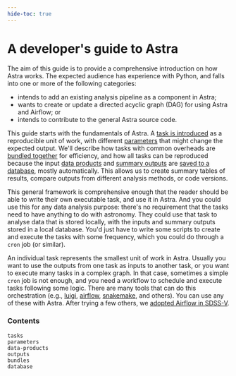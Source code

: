 ```yaml
---
hide-toc: true
---
```


# A developer's guide to Astra 

The aim of this guide is to provide a comprehensive introduction on how Astra works.
The expected audience has experience with Python, and falls into one or more of the following categories:
- intends to add an existing analysis pipeline as a component in Astra;
- wants to create or update a directed acyclic graph (DAG) for using Astra and Airflow; or
- intends to contribute to the general Astra source code.

This guide starts with the fundamentals of Astra.
A [task is introduced](tasks) as a reproducible unit of work, with different [parameters](parameters) that might change the expected output. We'll describe how tasks with common overheads are [bundled together](bundles) for efficiency, and how all tasks can be reproduced because the input [data products](data-products) and [summary outputs](outputs) are [saved to a database](database), mostly automatically. This allows us to create summary tables of results, compare outputs from different analysis methods, or code versions.

This general framework is comprehensive enough that the reader should be able to write their own executable task, and use it in Astra. And you could use this for any data analysis purpose: there's no requirement that the tasks need to have anything to do with astronomy. They could use that task to analyse data that is stored locally, with the inputs and summary outputs stored in a local database. You'd just have to write some scripts to create and execute the tasks with some frequency, which you could do through a `cron` job (or similar).

An individual task represents the smallest unit of work in Astra. Usually you want to use the outputs from one task as inputs to another task, or you want to execute many tasks in a complex graph. In that case, sometimes a simple `cron` job is not enough, and you need a workflow to schedule and execute tasks following some logic. There are many tools that can do this orchestration (e.g., [luigi](#), [airflow](#), [snakemake](#), and others). You can use any of these with Astra. After trying a few others, we [adopted Airflow in SDSS-V](airflow-index).


### Contents

```{toctree}
tasks
parameters
data-products
outputs
bundles
database
```
